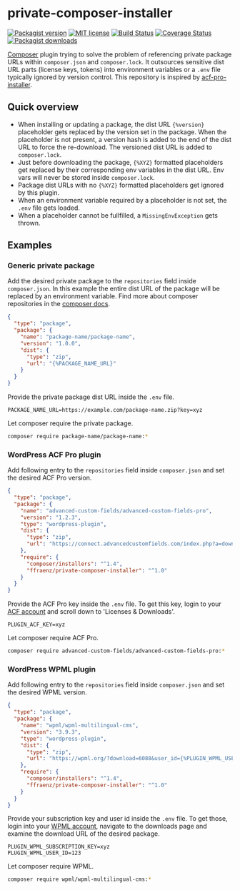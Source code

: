 
# private-composer-installer

[![Packagist version](https://img.shields.io/packagist/v/ffraenz/private-composer-installer.svg?maxAge=3600)](https://packagist.org/packages/ffraenz/private-composer-installer)
[![MIT license](https://img.shields.io/badge/license-MIT-blue.svg)](LICENSE.md)
[![Build Status](https://travis-ci.org/ffraenz/private-composer-installer.svg?branch=master)](https://travis-ci.org/ffraenz/private-composer-installer)
[![Coverage Status](https://coveralls.io/repos/github/ffraenz/private-composer-installer/badge.svg?branch=master)](https://coveralls.io/github/ffraenz/private-composer-installer?branch=master)
[![Packagist downloads](https://img.shields.io/packagist/dt/ffraenz/private-composer-installer.svg?maxAge=3600)](https://packagist.org/packages/ffraenz/private-composer-installer)

[Composer](https://getcomposer.org/) plugin trying to solve the problem of referencing private package URLs within `composer.json` and `composer.lock`. It outsources sensitive dist URL parts (license keys, tokens) into environment variables or a `.env` file typically ignored by version control. This repository is inspired by [acf-pro-installer](https://github.com/PhilippBaschke/acf-pro-installer).

## Quick overview

- When installing or updating a package, the dist URL `{%version}` placeholder gets replaced by the version set in the package. When the placeholder is not present, a version hash is added to the end of the dist URL to force the re-download. The versioned dist URL is added to `composer.lock`.
- Just before downloading the package, `{%XYZ}` formatted placeholders get replaced by their corresponding env variables in the dist URL. Env vars will never be stored inside `composer.lock`.
- Package dist URLs with no `{%XYZ}` formatted placeholders get ignored by this plugin.
- When an environment variable required by a placeholder is not set, the `.env` file gets loaded.
- When a placeholder cannot be fullfilled, a `MissingEnvException` gets thrown.

## Examples

### Generic private package

Add the desired private package to the `repositories` field inside `composer.json`. In this example the entire dist URL of the package will be replaced by an environment variable. Find more about composer repositories in the [composer docs](https://getcomposer.org/doc/05-repositories.md#repositories).

```json
{
  "type": "package",
  "package": {
    "name": "package-name/package-name",
    "version": "1.0.0",
    "dist": {
      "type": "zip",
      "url": "{%PACKAGE_NAME_URL}"
    }
  }
}
```

Provide the private package dist URL inside the `.env` file.

```
PACKAGE_NAME_URL=https://example.com/package-name.zip?key=xyz
```

Let composer require the private package.

```bash
composer require package-name/package-name:*
```

### WordPress ACF Pro plugin

Add following entry to the `repositories` field inside `composer.json` and set the desired ACF Pro version.

```json
{
  "type": "package",
  "package": {
    "name": "advanced-custom-fields/advanced-custom-fields-pro",
    "version": "1.2.3",
    "type": "wordpress-plugin",
    "dist": {
      "type": "zip",
      "url": "https://connect.advancedcustomfields.com/index.php?a=download&p=pro&k={%PLUGIN_ACF_KEY}&t={%version}"
    },
    "require": {
      "composer/installers": "^1.4",
      "ffraenz/private-composer-installer": "^1.0"
    }
  }
}
```

Provide the ACF Pro key inside the `.env` file. To get this key, login to your [ACF account](https://www.advancedcustomfields.com/my-account/) and scroll down to 'Licenses & Downloads'.

```
PLUGIN_ACF_KEY=xyz
```

Let composer require ACF Pro.

```bash
composer require advanced-custom-fields/advanced-custom-fields-pro:*
```

### WordPress WPML plugin

Add following entry to the `repositories` field inside `composer.json` and set the desired WPML version.

```json
{
  "type": "package",
  "package": {
    "name": "wpml/wpml-multilingual-cms",
    "version": "3.9.3",
    "type": "wordpress-plugin",
    "dist": {
      "type": "zip",
      "url": "https://wpml.org/?download=6088&user_id={%PLUGIN_WPML_USER_ID}&subscription_key={%PLUGIN_WPML_SUBSCRIPTION_KEY}&version={%version}"
    },
    "require": {
      "composer/installers": "^1.4",
      "ffraenz/private-composer-installer": "^1.0"
    }
  }
}
```

Provide your subscription key and user id inside the `.env` file. To get those, login into your [WPML account](https://wpml.org/account/), navigate to the downloads page and examine the download URL of the desired package.

```
PLUGIN_WPML_SUBSCRIPTION_KEY=xyz
PLUGIN_WPML_USER_ID=123
```

Let composer require WPML.

```bash
composer require wpml/wpml-multilingual-cms:*
```
